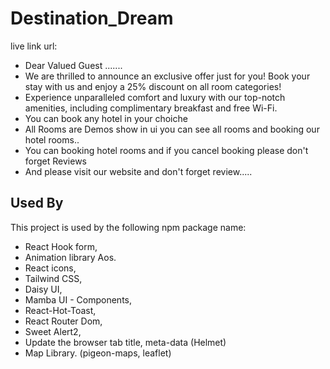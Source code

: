 # Destination_Dream

live link url:

- Dear Valued Guest .......
- We are thrilled to announce an exclusive offer just for you! Book your stay with us and enjoy a 25% discount on all room categories!
- Experience unparalleled comfort and luxury with our top-notch amenities, including complimentary breakfast and free Wi-Fi.
- You can book any hotel in your choiche
- All Rooms are Demos show in ui you can see all rooms and booking our hotel rooms..
- You can booking hotel rooms and if you cancel booking please don't forget Reviews
- And please visit our website and don't forget review.....

## Used By

This project is used by the following npm package name:

- React Hook form,
- Animation library Aos.
- React icons,
- Tailwind CSS,
- Daisy UI,
- Mamba UI - Components,
- React-Hot-Toast,
- React Router Dom,
- Sweet Alert2,
- Update the browser tab title, meta-data (Helmet)
- Map Library. (pigeon-maps, leaflet)
